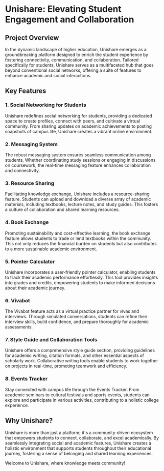 # Unishare: Elevating Student Engagement and Collaboration

## Project Overview

In the dynamic landscape of higher education, Unishare emerges as a groundbreaking platform designed to enrich the student experience by fostering connectivity, communication, and collaboration. Tailored specifically for students, Unishare serves as a multifaceted hub that goes beyond conventional social networks, offering a suite of features to enhance academic and social interactions.

## **Key Features**

### **1. Social Networking for Students**

Unishare redefines social networking for students, providing a dedicated space to create profiles, connect with peers, and cultivate a virtual community. From sharing updates on academic achievements to posting snapshots of campus life, Unishare creates a vibrant online environment.

### **2. Messaging System**

The robust messaging system ensures seamless communication among students. Whether coordinating study sessions or engaging in discussions on coursework, the real-time messaging feature enhances collaboration and connectivity.

### **3. Resource Sharing**

Facilitating knowledge exchange, Unishare includes a resource-sharing feature. Students can upload and download a diverse array of academic materials, including textbooks, lecture notes, and study guides. This fosters a culture of collaboration and shared learning resources.

### **4. Book Exchange**

Promoting sustainability and cost-effective learning, the book exchange feature allows students to trade or lend textbooks within the community. This not only reduces the financial burden on students but also contributes to a more sustainable academic environment.

### **5. Pointer Calculator**

Unishare incorporates a user-friendly pointer calculator, enabling students to track their academic performance effortlessly. This tool provides insights into grades and credits, empowering students to make informed decisions about their academic journey.

### **6. Vivabot**

The Vivabot feature acts as a virtual practice partner for vivas and interviews. Through simulated conversations, students can refine their interview skills, build confidence, and prepare thoroughly for academic assessments.

### **7. Style Guide and Collaboration Tools**

Unishare offers a comprehensive style guide section, providing guidelines for academic writing, citation formats, and other essential aspects of scholarly work. Collaborative writing tools enable students to work together on projects in real-time, promoting teamwork and efficiency.

### **8. Events Tracker**

Stay connected with campus life through the Events Tracker. From academic seminars to cultural festivals and sports events, students can explore and participate in various activities, contributing to a holistic college experience.

## **Why Unishare?**

Unishare is more than just a platform; it's a community-driven ecosystem that empowers students to connect, collaborate, and excel academically. By seamlessly integrating social and academic features, Unishare creates a holistic environment that supports students throughout their educational journey, fostering a sense of belonging and shared learning experiences.

Welcome to Unishare, where knowledge meets community!


